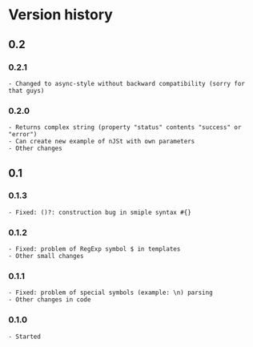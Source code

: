 # Version history

## 0.2

### 0.2.1

	- Changed to async-style without backward compatibility (sorry for that guys)

### 0.2.0

	- Returns complex string (property "status" contents "success" or "error")
	- Can create new example of nJSt with own parameters
	- Other changes

## 0.1

### 0.1.3

	- Fixed: ()?: construction bug in smiple syntax #{}

### 0.1.2

	- Fixed: problem of RegExp symbol $ in templates
	- Other small changes

### 0.1.1

	- Fixed: problem of special symbols (example: \n) parsing
	- Other changes in code

### 0.1.0

	- Started